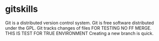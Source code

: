 # gitskills
Git is a distributed version control system.
Git is free software distributed under the GPL.
Git tracks changes of files FOR TESTING NO FF MERGE.
THIS IS TEST FOR TRUE ENVIRONMENT 
Creating a new branch is quick.

